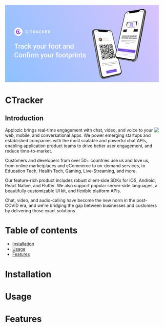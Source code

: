 ![alt text](https://github.com/sreemikil/testing/blob/main/Image%20assets/imgban.jpg)
# CTracker
## Introduction         

<img align="right" src="https://i.imgur.com/OK9dSLS.png?1" />


Applozic brings real-time engagement with chat, video, and voice to your web,
mobile, and conversational apps. We power emerging startups and established
companies with the most scalable and powerful chat APIs, enabling application
product teams to drive better user engagement, and reduce time-to-market.

Customers and developers from over 50+ countries use us and love us, from online
marketplaces and eCommerce to on-demand services, to Education Tech, Health
Tech, Gaming, Live-Streaming, and more.

Our feature-rich product includes robust client-side SDKs for iOS, Android, React
Native, and Flutter. We also support popular server-side languages, a beautifully
customizable UI kit, and flexible platform APIs.

Chat, video, and audio-calling have become the new norm in the post-COVID era,
and we're bridging the gap between businesses and customers by delivering those
exact solutions.
# Table of contents
* [Installation](#Installation)
* [Usage](#Usage)
* [Features](#Feature)
# Installation
# Usage
# Features
